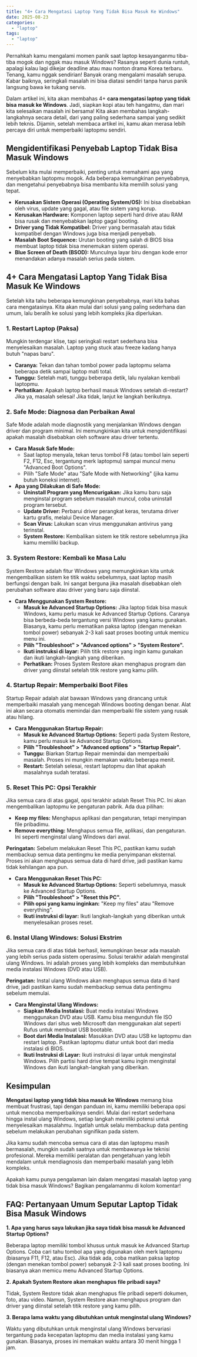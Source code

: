 ```yaml
---
title: "4+ Cara Mengatasi Laptop Yang Tidak Bisa Masuk Ke Windows"
date: 2025-08-23
categories: 
  - "laptop"
tags: 
  - "laptop"
---
```


Pernahkah kamu mengalami momen panik saat laptop kesayanganmu tiba-tiba mogok dan nggak mau masuk Windows? Rasanya seperti dunia runtuh, apalagi kalau lagi dikejar deadline atau mau nonton drama Korea terbaru. Tenang, kamu nggak sendirian! Banyak orang mengalami masalah serupa. Kabar baiknya, seringkali masalah ini bisa diatasi sendiri tanpa harus panik langsung bawa ke tukang servis.

Dalam artikel ini, kita akan membahas 4+ **cara mengatasi laptop yang tidak bisa masuk ke Windows**. Jadi, siapkan kopi atau teh hangatmu, dan mari kita selesaikan masalah ini bersama! Kita akan membahas langkah-langkahnya secara detail, dari yang paling sederhana sampai yang sedikit lebih teknis. Dijamin, setelah membaca artikel ini, kamu akan merasa lebih percaya diri untuk memperbaiki laptopmu sendiri.

## Mengidentifikasi Penyebab Laptop Tidak Bisa Masuk Windows

Sebelum kita mulai memperbaiki, penting untuk memahami apa yang menyebabkan laptopmu mogok. Ada beberapa kemungkinan penyebabnya, dan mengetahui penyebabnya bisa membantu kita memilih solusi yang tepat.

- **Kerusakan Sistem Operasi (Operating System/OS):** Ini bisa disebabkan oleh virus, update yang gagal, atau file sistem yang korup.
- **Kerusakan Hardware:** Komponen laptop seperti hard drive atau RAM bisa rusak dan menyebabkan laptop gagal booting.
- **Driver yang Tidak Kompatibel:** Driver yang bermasalah atau tidak kompatibel dengan Windows juga bisa menjadi penyebab.
- **Masalah Boot Sequence:** Urutan booting yang salah di BIOS bisa membuat laptop tidak bisa menemukan sistem operasi.
- **Blue Screen of Death (BSOD):** Munculnya layar biru dengan kode error menandakan adanya masalah serius pada sistem.

## 4+ Cara Mengatasi Laptop Yang Tidak Bisa Masuk Ke Windows

Setelah kita tahu beberapa kemungkinan penyebabnya, mari kita bahas cara mengatasinya. Kita akan mulai dari solusi yang paling sederhana dan umum, lalu beralih ke solusi yang lebih kompleks jika diperlukan.

### 1\. Restart Laptop (Paksa)

Mungkin terdengar klise, tapi seringkali restart sederhana bisa menyelesaikan masalah. Laptop yang stuck atau freeze kadang hanya butuh "napas baru".

- **Caranya:** Tekan dan tahan tombol power pada laptopmu selama beberapa detik sampai laptop mati total.
- **Tunggu:** Setelah mati, tunggu beberapa detik, lalu nyalakan kembali laptopmu.
- **Perhatikan:** Apakah laptop berhasil masuk Windows setelah di-restart? Jika ya, masalah selesai! Jika tidak, lanjut ke langkah berikutnya.

### 2\. Safe Mode: Diagnosa dan Perbaikan Awal

Safe Mode adalah mode diagnostik yang menjalankan Windows dengan driver dan program minimal. Ini memungkinkan kita untuk mengidentifikasi apakah masalah disebabkan oleh software atau driver tertentu.

- **Cara Masuk Safe Mode:**
    - Saat laptop menyala, tekan terus tombol F8 (atau tombol lain seperti F2, F12, Esc, tergantung merk laptopmu) sampai muncul menu "Advanced Boot Options".
    - Pilih "Safe Mode" atau "Safe Mode with Networking" (jika kamu butuh koneksi internet).
- **Apa yang Dilakukan di Safe Mode:**
    - **Uninstall Program yang Mencurigakan:** Jika kamu baru saja menginstal program sebelum masalah muncul, coba uninstall program tersebut.
    - **Update Driver:** Perbarui driver perangkat keras, terutama driver kartu grafis, melalui Device Manager.
    - **Scan Virus:** Lakukan scan virus menggunakan antivirus yang terinstal.
    - **System Restore:** Kembalikan sistem ke titik restore sebelumnya jika kamu memiliki backup.

### 3\. System Restore: Kembali ke Masa Lalu

System Restore adalah fitur Windows yang memungkinkan kita untuk mengembalikan sistem ke titik waktu sebelumnya, saat laptop masih berfungsi dengan baik. Ini sangat berguna jika masalah disebabkan oleh perubahan software atau driver yang baru saja diinstal.

- **Cara Menggunakan System Restore:**
    - **Masuk ke Advanced Startup Options:** Jika laptop tidak bisa masuk Windows, kamu perlu masuk ke Advanced Startup Options. Caranya bisa berbeda-beda tergantung versi Windows yang kamu gunakan. Biasanya, kamu perlu mematikan paksa laptop (dengan menekan tombol power) sebanyak 2-3 kali saat proses booting untuk memicu menu ini.
    - **Pilih "Troubleshoot" > "Advanced options" > "System Restore".**
    - **Ikuti instruksi di layar:** Pilih titik restore yang ingin kamu gunakan dan ikuti langkah-langkah yang diberikan.
    - **Perhatikan:** Proses System Restore akan menghapus program dan driver yang diinstal setelah titik restore yang kamu pilih.

### 4\. Startup Repair: Memperbaiki Boot Files

Startup Repair adalah alat bawaan Windows yang dirancang untuk memperbaiki masalah yang mencegah Windows booting dengan benar. Alat ini akan secara otomatis memindai dan memperbaiki file sistem yang rusak atau hilang.

- **Cara Menggunakan Startup Repair:**
    - **Masuk ke Advanced Startup Options:** Seperti pada System Restore, kamu perlu masuk ke Advanced Startup Options.
    - **Pilih "Troubleshoot" > "Advanced options" > "Startup Repair".**
    - **Tunggu:** Biarkan Startup Repair memindai dan memperbaiki masalah. Proses ini mungkin memakan waktu beberapa menit.
    - **Restart:** Setelah selesai, restart laptopmu dan lihat apakah masalahnya sudah teratasi.

### 5\. Reset This PC: Opsi Terakhir

Jika semua cara di atas gagal, opsi terakhir adalah Reset This PC. Ini akan mengembalikan laptopmu ke pengaturan pabrik. Ada dua pilihan:

- **Keep my files:** Menghapus aplikasi dan pengaturan, tetapi menyimpan file pribadimu.
- **Remove everything:** Menghapus semua file, aplikasi, dan pengaturan. Ini seperti menginstal ulang Windows dari awal.

**Peringatan:** Sebelum melakukan Reset This PC, pastikan kamu sudah membackup semua data pentingmu ke media penyimpanan eksternal. Proses ini akan menghapus semua data di hard drive, jadi pastikan kamu tidak kehilangan apa pun.

- **Cara Menggunakan Reset This PC:**
    - **Masuk ke Advanced Startup Options:** Seperti sebelumnya, masuk ke Advanced Startup Options.
    - **Pilih "Troubleshoot" > "Reset this PC".**
    - **Pilih opsi yang kamu inginkan:** "Keep my files" atau "Remove everything".
    - **Ikuti instruksi di layar:** Ikuti langkah-langkah yang diberikan untuk menyelesaikan proses reset.

### 6\. Instal Ulang Windows: Solusi Ekstrim

Jika semua cara di atas tidak berhasil, kemungkinan besar ada masalah yang lebih serius pada sistem operasimu. Solusi terakhir adalah menginstal ulang Windows. Ini adalah proses yang lebih kompleks dan membutuhkan media instalasi Windows (DVD atau USB).

**Peringatan:** Instal ulang Windows akan menghapus semua data di hard drive, jadi pastikan kamu sudah membackup semua data pentingmu sebelum memulai.

- **Cara Menginstal Ulang Windows:**
    - **Siapkan Media Instalasi:** Buat media instalasi Windows menggunakan DVD atau USB. Kamu bisa mengunduh file ISO Windows dari situs web Microsoft dan menggunakan alat seperti Rufus untuk membuat USB bootable.
    - **Boot dari Media Instalasi:** Masukkan DVD atau USB ke laptopmu dan restart laptop. Pastikan laptopmu diatur untuk boot dari media instalasi di BIOS.
    - **Ikuti Instruksi di Layar:** Ikuti instruksi di layar untuk menginstal Windows. Pilih partisi hard drive tempat kamu ingin menginstal Windows dan ikuti langkah-langkah yang diberikan.

## Kesimpulan

**Mengatasi laptop yang tidak bisa masuk ke Windows** memang bisa membuat frustrasi, tapi dengan panduan ini, kamu memiliki beberapa opsi untuk mencoba memperbaikinya sendiri. Mulai dari restart sederhana hingga instal ulang Windows, setiap langkah memiliki potensi untuk menyelesaikan masalahmu. Ingatlah untuk selalu membackup data penting sebelum melakukan perubahan signifikan pada sistem.

Jika kamu sudah mencoba semua cara di atas dan laptopmu masih bermasalah, mungkin sudah saatnya untuk membawanya ke teknisi profesional. Mereka memiliki peralatan dan pengetahuan yang lebih mendalam untuk mendiagnosis dan memperbaiki masalah yang lebih kompleks.

Apakah kamu punya pengalaman lain dalam mengatasi masalah laptop yang tidak bisa masuk Windows? Bagikan pengalamanmu di kolom komentar!

## FAQ: Pertanyaan Umum Seputar Laptop Tidak Bisa Masuk Windows

**1\. Apa yang harus saya lakukan jika saya tidak bisa masuk ke Advanced Startup Options?**

Beberapa laptop memiliki tombol khusus untuk masuk ke Advanced Startup Options. Coba cari tahu tombol apa yang digunakan oleh merk laptopmu (biasanya F11, F12, atau Esc). Jika tidak ada, coba matikan paksa laptop (dengan menekan tombol power) sebanyak 2-3 kali saat proses booting. Ini biasanya akan memicu menu Advanced Startup Options.

**2\. Apakah System Restore akan menghapus file pribadi saya?**

Tidak, System Restore tidak akan menghapus file pribadi seperti dokumen, foto, atau video. Namun, System Restore akan menghapus program dan driver yang diinstal setelah titik restore yang kamu pilih.

**3\. Berapa lama waktu yang dibutuhkan untuk menginstal ulang Windows?**

Waktu yang dibutuhkan untuk menginstal ulang Windows bervariasi tergantung pada kecepatan laptopmu dan media instalasi yang kamu gunakan. Biasanya, proses ini memakan waktu antara 30 menit hingga 1 jam.
